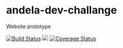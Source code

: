 # andela-dev-challange
Website prototype


 [![Build Status](https://travis-ci.org/niomwungeri-fabrice/andela-dev-challange.svg?branch=node-server)](https://travis-ci.org/niomwungeri-fabrice/andela-dev-challange) <a href="https://codeclimate.com/github/niomwungeri-fabrice/andela-dev-challange/maintainability"><img src="https://api.codeclimate.com/v1/badges/fb87df2ab268be391be9/maintainability" /></a> [![Coverage Status](https://coveralls.io/repos/github/niomwungeri-fabrice/andela-dev-challange/badge.svg?branch=node-server)](https://coveralls.io/github/niomwungeri-fabrice/andela-dev-challange?branch=node-server)


